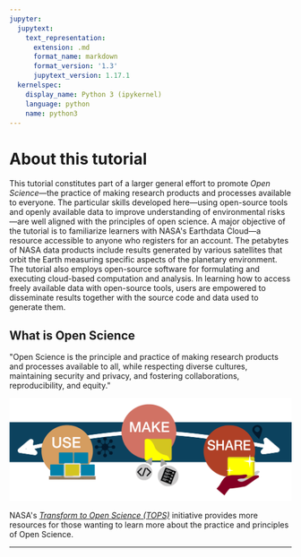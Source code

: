 ```yaml
---
jupyter:
  jupytext:
    text_representation:
      extension: .md
      format_name: markdown
      format_version: '1.3'
      jupytext_version: 1.17.1
  kernelspec:
    display_name: Python 3 (ipykernel)
    language: python
    name: python3
---
```


# About this tutorial

<!-- #region jupyter={"source_hidden": true} -->
This tutorial constitutes part of a larger general effort to promote *Open Science*&mdash;the practice of making research products and processes available to everyone. The particular skills developed here&mdash;using open-source tools and openly available data to improve understanding of environmental risks&mdash;are well aligned with the principles of open science. A major objective of the tutorial is to familiarize learners with NASA's Earthdata Cloud&mdash;a resource accessible to anyone who registers for an account. The petabytes of NASA data products include results generated by various satellites that orbit the Earth measuring specific aspects of the planetary environment. The tutorial also employs open-source software for formulating and executing cloud-based computation and analysis. In learning how to access freely available data with open-source tools, users are empowered to disseminate results together with the source code and data used to generate them.
<!-- #endregion -->

## What is Open Science

<!-- #region jupyter={"source_hidden": true} -->
"Open Science is the principle and practice of making research products and processes available to all, while respecting diverse cultures, maintaining security and privacy, and fostering collaborations, reproducibility, and equity."

![](../../assets/img/image165.png)

NASA's [*Transform to Open Science (TOPS)*](https://science.nasa.gov/open-science/tops/) initiative provides more resources for those wanting to learn more about the practice and principles of Open Science.
<!-- #endregion -->

---

